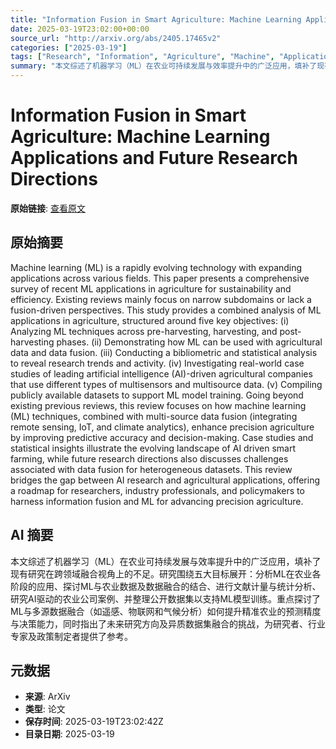 ```yaml
---
title: "Information Fusion in Smart Agriculture: Machine Learning Applications and Future Research Directions"
date: 2025-03-19T23:02:00+00:00
source_url: "http://arxiv.org/abs/2405.17465v2"
categories: ["2025-03-19"]
tags: ["Research", "Information", "Agriculture", "Machine", "Applications"]
summary: "本文综述了机器学习（ML）在农业可持续发展与效率提升中的广泛应用，填补了现有研究在跨领域融合视角上的不足。研究围绕五大目标展开：分析ML在农业各阶段的应用、探讨ML与农业数据及数据融合的结合、进行文献计量与统计分析、研究AI驱动的农业公司案例、并整理公开数据集以支持ML模型训练。重点探讨了ML与多源数据融合（如遥感、物联网和气候分析）如何提升精准农业的预测精度与决策能力，同时指出了未来研究方向及异质数据集融合的挑战，为研究者、行业专家及政策制定者提供了参考。"
---
```


# Information Fusion in Smart Agriculture: Machine Learning Applications and Future Research Directions

**原始链接**: [查看原文](http://arxiv.org/abs/2405.17465v2)

## 原始摘要

Machine learning (ML) is a rapidly evolving technology with expanding
applications across various fields. This paper presents a comprehensive survey
of recent ML applications in agriculture for sustainability and efficiency.
Existing reviews mainly focus on narrow subdomains or lack a fusion-driven
perspectives. This study provides a combined analysis of ML applications in
agriculture, structured around five key objectives: (i) Analyzing ML techniques
across pre-harvesting, harvesting, and post-harvesting phases. (ii)
Demonstrating how ML can be used with agricultural data and data fusion. (iii)
Conducting a bibliometric and statistical analysis to reveal research trends
and activity. (iv) Investigating real-world case studies of leading artificial
intelligence (AI)-driven agricultural companies that use different types of
multisensors and multisource data. (v) Compiling publicly available datasets to
support ML model training. Going beyond existing previous reviews, this review
focuses on how machine learning (ML) techniques, combined with multi-source
data fusion (integrating remote sensing, IoT, and climate analytics), enhance
precision agriculture by improving predictive accuracy and decision-making.
Case studies and statistical insights illustrate the evolving landscape of AI
driven smart farming, while future research directions also discusses
challenges associated with data fusion for heterogeneous datasets. This review
bridges the gap between AI research and agricultural applications, offering a
roadmap for researchers, industry professionals, and policymakers to harness
information fusion and ML for advancing precision agriculture.

## AI 摘要

本文综述了机器学习（ML）在农业可持续发展与效率提升中的广泛应用，填补了现有研究在跨领域融合视角上的不足。研究围绕五大目标展开：分析ML在农业各阶段的应用、探讨ML与农业数据及数据融合的结合、进行文献计量与统计分析、研究AI驱动的农业公司案例、并整理公开数据集以支持ML模型训练。重点探讨了ML与多源数据融合（如遥感、物联网和气候分析）如何提升精准农业的预测精度与决策能力，同时指出了未来研究方向及异质数据集融合的挑战，为研究者、行业专家及政策制定者提供了参考。

## 元数据

- **来源**: ArXiv
- **类型**: 论文
- **保存时间**: 2025-03-19T23:02:42Z
- **目录日期**: 2025-03-19
